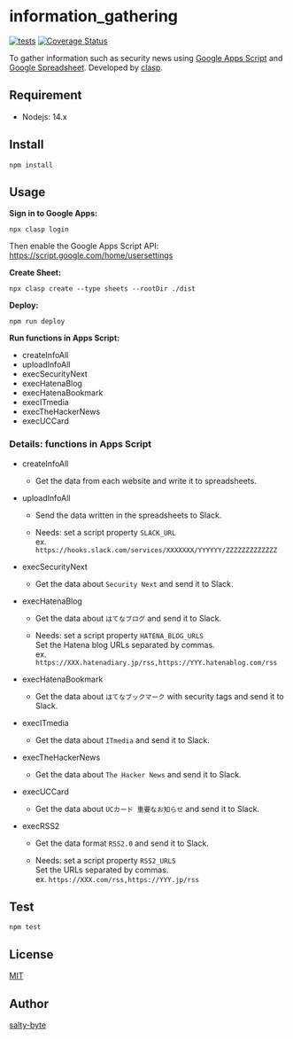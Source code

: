 # information_gathering

[![tests](https://github.com/salty-byte/information_gathering/workflows/tests/badge.svg)](https://github.com/salty-byte/information_gathering/actions?workflow=tests)
[![Coverage Status](https://coveralls.io/repos/github/salty-byte/information_gathering/badge.svg?branch=main)](https://coveralls.io/github/salty-byte/information_gathering?branch=main)

To gather information such as security news using [Google Apps Script](https://developers.google.com/apps-script/) and [Google Spreadsheet](https://developers.google.com/apps-script/reference/spreadsheet).
Developed by [clasp](https://github.com/google/clasp).

## Requirement

- Nodejs: 14.x

## Install

```shell
npm install
```

## Usage

**Sign in to Google Apps:**

```shell
npx clasp login
```

Then enable the Google Apps Script API: https://script.google.com/home/usersettings

**Create Sheet:**

```shell
npx clasp create --type sheets --rootDir ./dist
```

**Deploy:**

```shell
npm run deploy
```

**Run functions in Apps Script:**

- createInfoAll
- uploadInfoAll
- execSecurityNext
- execHatenaBlog
- execHatenaBookmark
- execITmedia
- execTheHackerNews
- execUCCard

### Details: functions in Apps Script

- createInfoAll

  - Get the data from each website and write it to spreadsheets.

- uploadInfoAll

  - Send the data written in the spreadsheets to Slack.

  - Needs: set a script property `SLACK_URL`  
    ex. `https://hooks.slack.com/services/XXXXXXX/YYYYYY/ZZZZZZZZZZZZZ`

- execSecurityNext

  - Get the data about `Security Next` and send it to Slack.

- execHatenaBlog

  - Get the data about `はてなブログ` and send it to Slack.

  - Needs: set a script property `HATENA_BLOG_URLS`  
    Set the Hatena blog URLs separated by commas.  
    ex. `https://XXX.hatenadiary.jp/rss,https://YYY.hatenablog.com/rss`

- execHatenaBookmark

  - Get the data about `はてなブックマーク` with security tags and send it to Slack.

- execITmedia

  - Get the data about `ITmedia` and send it to Slack.

- execTheHackerNews

  - Get the data about `The Hacker News` and send it to Slack.

- execUCCard

  - Get the data about `UCカード 重要なお知らせ` and send it to Slack.

- execRSS2

  - Get the data format `RSS2.0` and send it to Slack.

  - Needs: set a script property `RSS2_URLS`  
    Set the URLs separated by commas.  
    ex. `https://XXX.com/rss,https://YYY.jp/rss`

## Test

```shell
npm test
```

## License

[MIT](https://github.com/salty-byte/information_gathering/blob/development/LICENSE)

## Author

[salty-byte](https://github.com/salty-byte)
